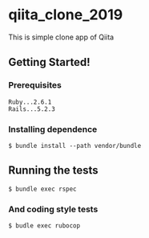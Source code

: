 # qiita_clone_2019
This is simple clone app of Qiita

## Getting Started!


### Prerequisites

```
Ruby...2.6.1
Rails...5.2.3
```

### Installing dependence

```
$ bundle install --path vendor/bundle
```

## Running the tests

```
$ bundle exec rspec
```

### And coding style tests

```
$ budle exec rubocop
```
